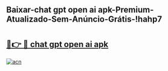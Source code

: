
## Baixar-chat gpt open ai apk-Premium-Atualizado-Sem-Anúncio-Grátis-!hahp7

# <h2><a href="https://andorid.site?title=chat_gpt_open_ai_apk&ref=27">🔗👉 🔴 chat gpt open ai apk</a></h2>

[![acn](https://github.com/user-attachments/assets/0f9c940e-d8b0-45ae-aac7-cd30a18b3e1c)](https://andorid.site?title=chat_gpt_open_ai_apk&ref=27)

